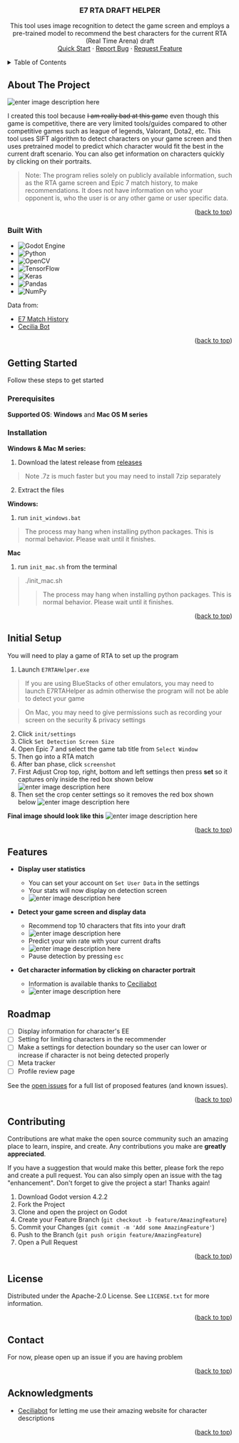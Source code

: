 <a id="readme-top"></a>

<!-- PROJECT LOGO -->
<br />
<div align="center">
<h3 align="center">E7 RTA DRAFT HELPER</h3>

  <p align="center">
    This tool uses image recognition to detect the game screen and employs a pre-trained model to recommend the best characters for the current RTA (Real Time Arena) draft
    <br />
    <a href="https://github.com/SamTheCoder777/E7-RTA-Helper#getting-started">Quick Start</a>
    ·
    <a href="https://github.com/SamTheCoder777/E7-RTA-Helper/issues/new?labels=bug&template=bug-report---.md">Report Bug</a>
    ·
    <a href="https://github.com/SamTheCoder777/E7-RTA-Helper/issues/new?labels=enhancement&template=feature-request---.md">Request Feature</a>
  </p>
</div>



<!-- TABLE OF CONTENTS -->
<details>
  <summary>Table of Contents</summary>
  <ol>
    <li>
      <a href="#about-the-project">About The Project</a>
      <ul>
        <li><a href="#built-with">Built With</a></li>
      </ul>
    </li>
    <li>
      <a href="#getting-started">Getting Started</a>
      <ul>
        <li><a href="#prerequisites">Prerequisites</a></li>
        <li><a href="#installation">Installation</a></li>
      </ul>
    </li>
    <li><a href="#initial-setup">Initial Setup</a></li>
    <li><a href="#roadmap">Roadmap</a></li>
    <li><a href="#contributing">Contributing</a></li>
    <li><a href="#license">License</a></li>
    <li><a href="#contact">Contact</a></li>
    <li><a href="#acknowledgments">Acknowledgments</a></li>
  </ol>
</details>



<!-- ABOUT THE PROJECT -->
## About The Project

![enter image description here](addurl)

I created this tool because ~~I am really bad at this game~~ even though this game is competitive, there are very limited tools/guides compared to other competitive games such as league of legends, Valorant, Dota2, etc. This tool uses SIFT algorithm to detect characters on your game screen and then uses pretrained model to predict which character would fit the best in the current draft scenario.  You can also get information on characters quickly by clicking on their portraits.
 > Note: The program relies solely on publicly available information, such as the RTA game screen and Epic 7 match history, to make recommendations. It does not have information on who your opponent is, who the user is or any other game or user specific data.

<p align="right">(<a href="#readme-top">back to top</a>)</p>



### Built With

* ![Godot Engine](https://img.shields.io/badge/GODOT-%23FFFFFF.svg?style=for-the-badge&logo=godot-engine)
* ![Python](https://img.shields.io/badge/python-3670A0?style=for-the-badge&logo=python&logoColor=ffdd54)
* ![OpenCV](https://img.shields.io/badge/opencv-%23white.svg?style=for-the-badge&logo=opencv&logoColor=white)
* ![TensorFlow](https://img.shields.io/badge/TensorFlow-%23FF6F00.svg?style=for-the-badge&logo=TensorFlow&logoColor=white)
* ![Keras](https://img.shields.io/badge/Keras-%23D00000.svg?style=for-the-badge&logo=Keras&logoColor=white)
* ![Pandas](https://img.shields.io/badge/pandas-%23150458.svg?style=for-the-badge&logo=pandas&logoColor=white)
* ![NumPy](https://img.shields.io/badge/numpy-%23013243.svg?style=for-the-badge&logo=numpy&logoColor=white)

Data from:

 - [E7 Match History](https://epic7.gg.onstove.com/en)
 - [Cecilia Bot](https://ceciliabot.github.io/)

<p align="right">(<a href="#readme-top">back to top</a>)</p>



<!-- GETTING STARTED -->
## Getting Started

Follow these steps to get started

### Prerequisites

**Supported OS**: **Windows** and **Mac OS M series**

### Installation

**Windows & Mac M series:** 

 1. Download the latest release from [releases](https://github.com/SamTheCoder777/E7-RTA-Helper/releases)

> Note .7z is much faster but you may need to install 7zip separately

2. Extract the files

**Windows:**

1. run `init_windows.bat`
> The process may hang when installing python packages. This is normal behavior. Please wait until it finishes.

**Mac**

1. run `init_mac.sh` from the terminal

> ./init_mac.sh
> > The process may hang when installing python packages. This is normal behavior. Please wait until it finishes.

<p align="right">(<a href="#readme-top">back to top</a>)</p>


<!-- USAGE EXAMPLES -->
## Initial Setup

You will need to play a game of RTA to set up the program

 1. Launch `E7RTAHelper.exe`

> If you are using BlueStacks of other emulators, you may need to launch E7RTAHelper as admin
> otherwise the program will not be able to detect your game

>On Mac, you may need to give permissions such as recording your screen on the security & privacy settings

 2. Click `init/settings`
 3. Click `Set Detection Screen Size`
 4. Open Epic 7 and select the game tab title from `Select Window`
 5. Then go into a RTA match
 6. After ban phase, click `screenshot`
 7. First Adjust Crop top, right, bottom and left settings then press **set** so it captures only inside the red box shown below
![enter image description here](addurl)
8. Then set the crop center settings so it removes the red box shown below
![enter image description here](addurl)

**Final image should look like this**
![enter image description here](addurl)

<p align="right">(<a href="#readme-top">back to top</a>)</p>

## Features

 - **Display user statistics**
	 - You can set your account on `Set User Data` in the settings
	 - Your stats will now display on detection screen
	 - ![enter image description here](addurl)
	 
- **Detect your game screen and display data**
	- Recommend top 10 characters that fits into your draft
	- ![enter image description here](addurl)
	- Predict your win rate with your current drafts
	- ![enter image description here](addurl)
    - Pause detection by pressing `esc`
	
- **Get character information by clicking on character portrait**
	- Information is available thanks to [Ceciliabot](https://ceciliabot.github.io/#/)
	- ![enter image description here](addurl)


<!-- ROADMAP -->
## Roadmap

- [ ] Display information for character's EE
- [ ] Setting for limiting characters in the recommender
- [ ] Make a settings for detection boundary so the user can lower or increase if character is not being detected properly
- [ ] Meta tracker
- [ ] Profile review page

See the [open issues](https://github.com/SamTheCoder777/E7-RTA-Helper/issues) for a full list of proposed features (and known issues).

<p align="right">(<a href="#readme-top">back to top</a>)</p>



<!-- CONTRIBUTING -->
## Contributing

Contributions are what make the open source community such an amazing place to learn, inspire, and create. Any contributions you make are **greatly appreciated**.

If you have a suggestion that would make this better, please fork the repo and create a pull request. You can also simply open an issue with the tag "enhancement".
Don't forget to give the project a star! Thanks again!

1. Download Godot version 4.2.2
2. Fork the Project
3. Clone and open the project on Godot
4. Create your Feature Branch (`git checkout -b feature/AmazingFeature`)
5. Commit your Changes (`git commit -m 'Add some AmazingFeature'`)
6. Push to the Branch (`git push origin feature/AmazingFeature`)
7. Open a Pull Request

<p align="right">(<a href="#readme-top">back to top</a>)</p>

<!-- LICENSE -->
## License

Distributed under the Apache-2.0 License. See `LICENSE.txt` for more information.

<p align="right">(<a href="#readme-top">back to top</a>)</p>



<!-- CONTACT -->
## Contact

For now, please open up an issue if you are having problem

<p align="right">(<a href="#readme-top">back to top</a>)</p>



<!-- ACKNOWLEDGMENTS -->
## Acknowledgments

* [Ceciliabot](https://ceciliabot.github.io/#/) for letting me use their amazing website for character descriptions

<p align="right">(<a href="#readme-top">back to top</a>)</p>
